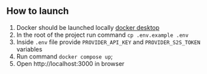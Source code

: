 ## How to launch
1. Docker should be launched locally [docker desktop](https://www.docker.com/products/docker-desktop/)
2. In the root of the project run command `cp .env.example .env`
3. Inside `.env` file provide `PROVIDER_API_KEY` and `PROVIDER_S2S_TOKEN` variables
4. Run command `docker compose up`;
5. Open http://localhost:3000 in browser
